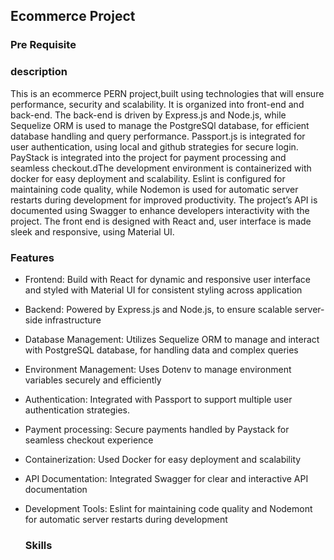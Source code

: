 ## Ecommerce Project
### Pre Requisite

### description

This is an ecommerce PERN project,built using technologies that will ensure performance, 
security and scalability. It is organized into front-end and back-end.  The back-end is 
driven by Express.js and Node.js, while Sequelize ORM is used to manage the PostgreSQl database, 
for efficient database handling and query performance. Passport.js is integrated for user  authentication, 
using local and github strategies for secure login. PayStack is integrated into the project for payment processing and
seamless checkout.dThe development environment is containerized with docker for easy deployment and scalability.
Eslint is configured for maintaining code quality, while Nodemon is used for automatic server restarts during 
development for improved productivity. The project’s API is documented using Swagger to enhance developers interactivity with the project. 
The front end  is designed with React and, user interface is made sleek and responsive, using Material UI.

### Features

- Frontend: Build with React for dynamic and responsive user interface and styled with Material UI for consistent styling across application
- Backend:  Powered by Express.js and Node.js, to ensure scalable server-side infrastructure
- Database Management: Utilizes Sequelize ORM to manage and interact with PostgreSQL database, for handling data and complex queries
- Environment Management: Uses Dotenv to manage environment variables securely and efficiently
- Authentication: Integrated with Passport to support multiple user authentication strategies.
- Payment processing:  Secure payments handled by Paystack for seamless checkout experience
- Containerization: Used Docker for easy deployment and scalability
- API Documentation: Integrated Swagger for clear and interactive API documentation
- Development Tools: Eslint for maintaining code quality and Nodemont for automatic server restarts during development

  ### Skills

  
